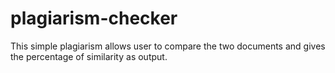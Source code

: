 # plagiarism-checker
This simple plagiarism allows user to compare the two documents and gives the percentage of similarity as output.
